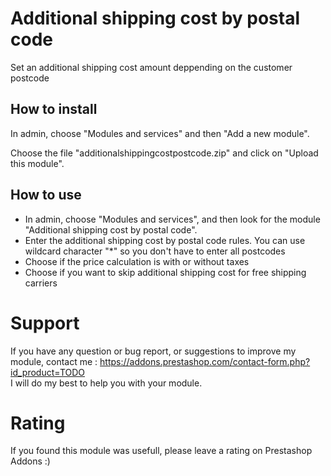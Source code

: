 # Additional shipping cost by postal code

Set an additional shipping cost amount deppending on the customer postcode

## How to install

In admin, choose "Modules and services" and then "Add a new module". 

Choose the file "additionalshippingcostpostcode.zip" and click on "Upload this module".

## How to use

* In admin, choose "Modules and services", and then look for the module "Additional shipping cost by postal code".
* Enter the additional shipping cost by postal code rules. You can use wildcard character "*" so you don't have to enter all postcodes
* Choose if the price calculation is with or without taxes
* Choose if you want to skip additional shipping cost for free shipping carriers

# Support
If you have any question or bug report, or suggestions to improve my module, contact me : https://addons.prestashop.com/contact-form.php?id_product=TODO  
I will do my best to help you with your module.

# Rating
If you found this module was usefull, please leave a rating on Prestashop Addons :)
